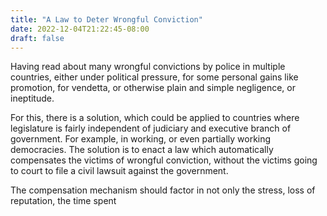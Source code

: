 ```yaml
---
title: "A Law to Deter Wrongful Conviction"
date: 2022-12-04T21:22:45-08:00
draft: false
---
```


Having read about many wrongful convictions by police in multiple countries, either under political pressure, for 
some personal gains like promotion, for vendetta, or otherwise plain and simple negligence, or ineptitude. 

For this, there is a solution, which could be applied to countries where legislature is fairly independent of 
judiciary and executive branch of government. For example, in working, or even partially working democracies. The 
solution is to enact a law which automatically compensates the victims of wrongful conviction, without the victims 
going to court to file a civil lawsuit against the government. 

The compensation mechanism should factor in not only the stress, loss of reputation, the time spent 